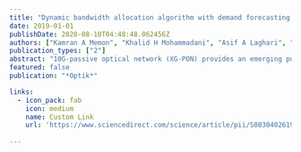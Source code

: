 ```yaml
---
title: "Dynamic bandwidth allocation algorithm with demand forecasting mechanism for bandwidth allocations in 10-gigabit-capable passive optical network"
date: 2019-01-01
publishDate: 2020-08-10T04:48:48.062456Z
authors: ["Kamran A Memon", "Khalid H Mohammadani", "Asif A Laghari", "Rahul Yadav", "Bhagwan Das", "Wajahat Ullah Khan Tareen", "Xiangjun Xin", " others"]
publication_types: ["2"]
abstract: "10G-passive optical network (XG-PON) provides an emerging potential technology to carry multiple services for the first - mile access network. However, it offers 0.3 ms propagation delay between the optical network Unit (ONU) and optical line terminal (OLT) resulting in inevitable increased queuing delay for the bandwidth grants to the ONUs. We present a reasonable and effective uplink dynamic bandwidth allocation method - demand forecasting DBA (DF-DBA) that predicts ONU’s future demands by statistical modelling of the demand patterns and tends to fulfil the predicted demands just in time, which results in reduced delay. Results show that use of simple normal distribution in the DBA engine offers more appropriate bandwidth allocation with 14% decreased packet drop ratio (PDR) values than standard GigaPON access network (GIANT) DBA following request-grant cycle procedure. "
featured: false
publication: "*Optik*"

links:
  - icon_pack: fab
    icon: medium
    name: Custom Link
    url: 'https://www.sciencedirect.com/science/article/pii/S0030402619302797'
 
---
```



